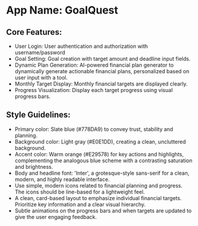 # **App Name**: GoalQuest

## Core Features:

- User Login: User authentication and authorization with username/password
- Goal Setting: Goal creation with target amount and deadline input fields.
- Dynamic Plan Generation: AI-powered financial plan generator to dynamically generate actionable financial plans, personalized based on user input with a tool.
- Monthly Target Display: Monthly financial targets are displayed clearly.
- Progress Visualization: Display each target progress using visual progress bars.

## Style Guidelines:

- Primary color: Slate blue (#778DA9) to convey trust, stability and planning.
- Background color: Light gray (#E0E1DD), creating a clean, uncluttered background.
- Accent color: Warm orange (#E29578) for key actions and highlights, complementing the analogous blue scheme with a contrasting saturation and brightness.
- Body and headline font: 'Inter', a grotesque-style sans-serif for a clean, modern, and highly readable interface.
- Use simple, modern icons related to financial planning and progress. The icons should be line-based for a lightweight feel.
- A clean, card-based layout to emphasize individual financial targets. Prioritize key information and a clear visual hierarchy.
- Subtle animations on the progress bars and when targets are updated to give the user engaging feedback.